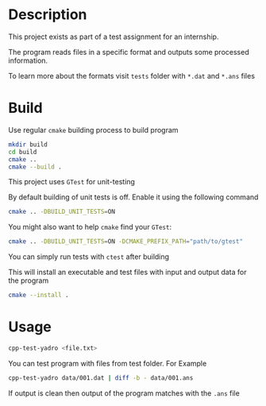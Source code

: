 # Description

This project exists as part of a test assignment for an internship.

The program reads files in a specific format and outputs some processed information.

To learn more about the formats visit `tests` folder with `*.dat` and `*.ans` files

# Build

Use regular `cmake` building process to build program

```bash
mkdir build
cd build
cmake ..
cmake --build .
```

This project uses `GTest` for unit-testing

By default building of unit tests is off. Enable it using the following command

```bash
cmake .. -DBUILD_UNIT_TESTS=ON
```

You might also want to help `cmake` find your `GTest`:

```bash
cmake .. -DBUILD_UNIT_TESTS=ON -DCMAKE_PREFIX_PATH="path/to/gtest"
```

You can simply run tests with `ctest` after building

This will install an executable and test files with input and output data for the program

```bash
cmake --install .
```


# Usage

```bash
cpp-test-yadro <file.txt>
```

You can test program with files from test folder. For Example

```bash
cpp-test-yadro data/001.dat | diff -b - data/001.ans
```

If output is clean then output of the program matches with the `.ans` file